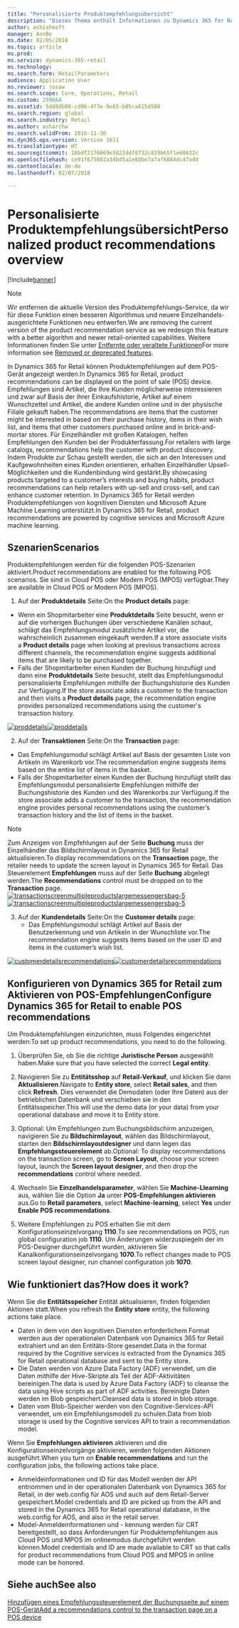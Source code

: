 ```yaml
---
title: "Personalisierte Produktempfehlungsübersicht"
description: "Dieses Thema enthält Informationen zu Dynamics 365 for Retail-Produktempfehlungen, die im Feld Verkaufsstelle (POS)- Gerät angezeigt werden können."
author: ashishmsft
manager: AnnBe
ms.date: 02/05/2018
ms.topic: article
ms.prod: 
ms.service: dynamics-365-retail
ms.technology: 
ms.search.form: RetailParameters
audience: Application User
ms.reviewer: josaw
ms.search.scope: Core, Operations, Retail
ms.custom: 259664
ms.assetid: 5dd8db08-cd96-4f7e-9e65-b05ca815d580
ms.search.region: global
ms.search.industry: Retail
ms.author: asharchw
ms.search.validFrom: 2016-11-30
ms.dyn365.ops.version: Version 1611
ms.translationtype: HT
ms.sourcegitcommit: 16bdf2176869e5822ddf8732c829b65f1e60632c
ms.openlocfilehash: ce91f675082a34bd5a1e88be7a7af6884dc47add
ms.contentlocale: de-de
ms.lasthandoff: 02/07/2018

---
```


# <a name="personalized-product-recommendations-overview"></a><span data-ttu-id="416cf-103">Personalisierte Produktempfehlungsübersicht</span><span class="sxs-lookup"><span data-stu-id="416cf-103">Personalized product recommendations overview</span></span>

[!include[banner](includes/banner.md)]


> [!NOTE]
> <span data-ttu-id="416cf-104">Wir entfernen die aktuelle Version des Produktempfehlungs-Service, da wir für diese Funktion einen besseren Algorithmus und neuere Einzelhandels-ausgerichtete Funktionen neu entwerfen.</span><span class="sxs-lookup"><span data-stu-id="416cf-104">We are removing the current version of the product recommendation service as we redesign this feature with a better algorithm and newer retail-oriented capabilities.</span></span> <span data-ttu-id="416cf-105">Weitere Informationen finden Sie unter [Entfernte oder veraltete Funktionen](https://docs.microsoft.com/en-us/dynamics365/unified-operations/dev-itpro/migration-upgrade/deprecated-features)</span><span class="sxs-lookup"><span data-stu-id="416cf-105">For more information see [Removed or deprecated features](https://docs.microsoft.com/en-us/dynamics365/unified-operations/dev-itpro/migration-upgrade/deprecated-features).</span></span> 

<span data-ttu-id="416cf-106">In Dynamics 365 for Retail können Produktempfehlungen auf dem POS-Gerät angezeigt werden.</span><span class="sxs-lookup"><span data-stu-id="416cf-106">In Dynamics 365 for Retail, product recommendations can be displayed on the point of sale (POS) device.</span></span> <span data-ttu-id="416cf-107">Empfehlungen sind Artikel, die Ihre Kunden möglicherweise interessieren und zwar auf Basis der ihrer Einkaufshistorie, Artikel auf einem Wunschzettel und Artikel, die andere Kunden online und in der physische Filiale gekauft haben.</span><span class="sxs-lookup"><span data-stu-id="416cf-107">The recommendations are items that the customer might be interested in based on their purchase history, items in their wish list, and items that other customers purchased online and in brick-and-mortar stores.</span></span> <span data-ttu-id="416cf-108">Für Einzelhändler mit großen Katalogen, helfen Empfehlungen den Kunden bei der Produkterfassung.</span><span class="sxs-lookup"><span data-stu-id="416cf-108">For retailers with large catalogs, recommendations help the customer with product discovery.</span></span> <span data-ttu-id="416cf-109">Indem Produkte zur Schau gestellt werden, die sich an den Interessen und Kaufgewohnheiten eines Kunden orientieren, erhalten Einzelhändler Upsell-Möglichkeiten und die Kundenbindung wird gestärkt.</span><span class="sxs-lookup"><span data-stu-id="416cf-109">By showcasing products targeted to a customer’s interests and buying habits, product recommendations can help retailers with up-sell and cross-sell, and can enhance customer retention.</span></span> <span data-ttu-id="416cf-110">In Dynamics 365 for Retail werden Produktempfehlungen von kognitiven Diensten und Microsoft Azure Machine Learning unterstützt.</span><span class="sxs-lookup"><span data-stu-id="416cf-110">In Dynamics 365 for Retail, product recommendations are powered by cognitive services and Microsoft Azure machine learning.</span></span>


<a name="scenarios"></a><span data-ttu-id="416cf-111">Szenarien</span><span class="sxs-lookup"><span data-stu-id="416cf-111">Scenarios</span></span>
---------

<span data-ttu-id="416cf-112">Produktempfehlungen werden für die folgenden POS-Szenarien aktiviert.</span><span class="sxs-lookup"><span data-stu-id="416cf-112">Product recommendations are enabled for the following POS scenarios.</span></span> <span data-ttu-id="416cf-113">Sie sind in Cloud POS oder Modern POS (MPOS) verfügbar.</span><span class="sxs-lookup"><span data-stu-id="416cf-113">They are available in Cloud POS or Modern POS (MPOS).</span></span>

1.  <span data-ttu-id="416cf-114">Auf der **Produktdetails** Seite:</span><span class="sxs-lookup"><span data-stu-id="416cf-114">On the **Product details** page:</span></span>

-   <span data-ttu-id="416cf-115">Wenn ein Shopmitarbeiter eine **Produktdetails** Seite besucht, wenn er auf die vorherigen Buchungen über verschiedene Kanälen schaut, schlägt das Empfehlungsmodul zusätzliche Artikel vor, die wahrscheinlich zusammen eingekauft werden.</span><span class="sxs-lookup"><span data-stu-id="416cf-115">If a store associate visits a **Product details** page when looking at previous transactions across different channels, the recommendation engine suggests additional items that are likely to be purchased together.</span></span>
-   <span data-ttu-id="416cf-116">Falls der Shopmitarbeiter einen Kunden der Buchung hinzufügt und dann eine **Produktdetails** Seite besucht, stellt das Empfehlungsmodul personalisierte Empfehlungen mithilfe der Buchungshistorie des Kunden zur Verfügung.</span><span class="sxs-lookup"><span data-stu-id="416cf-116">If the store associate adds a customer to the transaction and then visits a **Product details** page, the recommendation engine provides personalized recommendations using the customer's transaction history.</span></span>

<span data-ttu-id="416cf-117">[![proddetails](./media/proddetails.png)](./media/proddetails.png)</span><span class="sxs-lookup"><span data-stu-id="416cf-117">[![proddetails](./media/proddetails.png)](./media/proddetails.png)</span></span>

2.  <span data-ttu-id="416cf-118">Auf der **Transaktionen** Seite:</span><span class="sxs-lookup"><span data-stu-id="416cf-118">On the **Transaction** page:</span></span>

-   <span data-ttu-id="416cf-119">Das Empfehlungsmodul schlägt Artikel auf Basis der gesamten Liste von Artikeln im Warenkorb vor.</span><span class="sxs-lookup"><span data-stu-id="416cf-119">The recommendation engine suggests items based on the entire list of items in the basket.</span></span>
-   <span data-ttu-id="416cf-120">Falls der Shopmitarbeiter einen Kunden der Buchung hinzufügt stellt das Empfehlungsmodul personalisierte Empfehlungen mithilfe der Buchungshistorie des Kunden und des Warenkorbs zur Verfügung.</span><span class="sxs-lookup"><span data-stu-id="416cf-120">If the store associate adds a customer to the transaction, the recommendation engine provides personal recommendations using the customer’s transaction history and the list of items in the basket.</span></span>

> [!NOTE]
> <span data-ttu-id="416cf-121">Zum Anzeigen von Empfehlungen auf der Seite **Buchung** muss der Einzelhändler das Bildschirmlayout in Dynamics 365 for Retail aktualisieren.</span><span class="sxs-lookup"><span data-stu-id="416cf-121">To display recommendations on the **Transaction** page, the retailer needs to update the screen layout in Dynamics 365 for Retail.</span></span> <span data-ttu-id="416cf-122">Das Steuerelement **Empfehlungen** muss auf der Seite **Buchung** abgelegt werden.</span><span class="sxs-lookup"><span data-stu-id="416cf-122">The **Recommendations** control must be dropped on to the **Transaction** page.</span></span> <span data-ttu-id="416cf-123">[![transactionscreenmultipleproductslargemessengersbag-5](./media/transactionscreenmultipleproductslargemessengersbag-5.jpg)](./media/transactionscreenmultipleproductslargemessengersbag-5.jpg)</span><span class="sxs-lookup"><span data-stu-id="416cf-123">[![transactionscreenmultipleproductslargemessengersbag-5](./media/transactionscreenmultipleproductslargemessengersbag-5.jpg)](./media/transactionscreenmultipleproductslargemessengersbag-5.jpg)</span></span>

3.  <span data-ttu-id="416cf-124">Auf der **Kundendetails** Seite:</span><span class="sxs-lookup"><span data-stu-id="416cf-124">On the **Customer details** page:</span></span>
    -   <span data-ttu-id="416cf-125">Das Empfehlungsmodul schlägt Artikel auf Basis der Benutzerkennung und von Artikeln in der Wunschliste vor.</span><span class="sxs-lookup"><span data-stu-id="416cf-125">The recommendation engine suggests items based on the user ID and items in the customer’s wish list.</span></span>

<span data-ttu-id="416cf-126">[![customerdetailsrecommendations](./media/customerdetailsrecommendations.png)](./media/customerdetailsrecommendations.png)</span><span class="sxs-lookup"><span data-stu-id="416cf-126">[![customerdetailsrecommendations](./media/customerdetailsrecommendations.png)](./media/customerdetailsrecommendations.png)</span></span>

## <a name="configure-dynamics-365-for-retail-to-enable-pos-recommendations"></a><span data-ttu-id="416cf-127">Konfigurieren von Dynamics 365 for Retail zum Aktivieren von POS-Empfehlungen</span><span class="sxs-lookup"><span data-stu-id="416cf-127">Configure Dynamics 365 for Retail to enable POS recommendations</span></span>
<span data-ttu-id="416cf-128">Um Produktempfehlungen einzurichten, muss Folgendes eingerichtet werden:</span><span class="sxs-lookup"><span data-stu-id="416cf-128">To set up product recommendations, you need to do the following.</span></span>

1.  <span data-ttu-id="416cf-129">Überprüfen Sie, ob Sie die richtige **Juristische Person** ausgewählt haben.</span><span class="sxs-lookup"><span data-stu-id="416cf-129">Make sure that you have selected the correct **Legal entity**.</span></span>
2.  <span data-ttu-id="416cf-130">Navigieren Sie zu **Entitätsshop** auf **Retail-Verkauf**, und klicken Sie dann **Aktualisieren**.</span><span class="sxs-lookup"><span data-stu-id="416cf-130">Navigate to **Entity store**, select **Retail sales**, and then click **Refresh**.</span></span> <span data-ttu-id="416cf-131">Dies verwendet die Demodaten (oder Ihre Daten) aus der betrieblichen Datenbank und verschieben sie in den Entitätsspeicher.</span><span class="sxs-lookup"><span data-stu-id="416cf-131">This will use the demo data (or your data) from your operational database and move it to Entity store.</span></span>
3.  <span data-ttu-id="416cf-132">Optional: Um Empfehlungen zum Buchungsbildschirm anzuzeigen, navigieren Sie zu **Bildschirmlayout**, wählen das Bildschirmlayout, starten den **Bildschirmlayoutdesigner** und dann legen das **Empfehlungssteuerelement** ab.</span><span class="sxs-lookup"><span data-stu-id="416cf-132">Optional: To display recommendations on the transaction screen, go to **Screen Layout**, choose your screen layout, launch the **Screen layout designer**, and then drop the **recommendations** control where needed.</span></span>

4.  <span data-ttu-id="416cf-133">Wechseln Sie **Einzelhandelsparameter**, wählen Sie **Machine-Llearning** aus, wählen Sie die Option **Ja** unter **POS-Empfehlungen aktivieren** aus.</span><span class="sxs-lookup"><span data-stu-id="416cf-133">Go to **Retail parameters**, select **Machine-learning**, select **Yes** under **Enable POS recommendations**.</span></span>
5.  <span data-ttu-id="416cf-134">Weitere Empfehlungen zu POS erhalten Sie mit dem Konfigurationseinzelvorgang **1110**.</span><span class="sxs-lookup"><span data-stu-id="416cf-134">To see recommendations on POS, run global configuration job **1110**.</span></span> <span data-ttu-id="416cf-135">Um Änderungen widerzuspiegeln der im POS-Designer durchgeführt wurden, aktivieren Sie Kanalkonfigurationseinzelvorgang **1070**.</span><span class="sxs-lookup"><span data-stu-id="416cf-135">To reflect changes made to POS screen layout designer, run channel configuration job **1070**.</span></span>

## <a name="how-does-it-work"></a><span data-ttu-id="416cf-136">[]()Wie funktioniert das?</span><span class="sxs-lookup"><span data-stu-id="416cf-136">[]()How does it work?</span></span>
<span data-ttu-id="416cf-137">Wenn Sie die **Entitätsspeicher** Entität aktualisieren, finden folgenden Aktionen statt.</span><span class="sxs-lookup"><span data-stu-id="416cf-137">When you refresh the **Entity store** entity, the following actions take place.</span></span>

-   <span data-ttu-id="416cf-138">Daten in dem von den kognitiven Diensten erforderlichem Format werden aus der operationalen Datenbank von Dynamics 365 for Retail extrahiert und an den Entitäts-Store gesendet.</span><span class="sxs-lookup"><span data-stu-id="416cf-138">Data in the format required by the Cognitive services is extracted from the Dynamics 365 for Retail operational database and sent to the Entity store.</span></span>
-   <span data-ttu-id="416cf-139">Die Daten werden von Azure Data Factory (ADF) verwendet, um die Daten mithilfe der Hive-Skripte als Teil der ADF-Aktivitäten bereinigen.</span><span class="sxs-lookup"><span data-stu-id="416cf-139">The data is used by Azure Data Factory (ADF) to cleanse the data using Hive scripts as part of ADF activities.</span></span> <span data-ttu-id="416cf-140">Bereinigte Daten werden im Blob gespeichert.</span><span class="sxs-lookup"><span data-stu-id="416cf-140">Cleansed data is stored in blob storage.</span></span>
-   <span data-ttu-id="416cf-141">Daten vom Blob-Speicher werden von den Cognitive-Services-API verwendet, um ein Empfehlungsmodell zu schulen.</span><span class="sxs-lookup"><span data-stu-id="416cf-141">Data from blob storage is used by the Cognitive services API to train a recommendation model.</span></span>

<span data-ttu-id="416cf-142">Wenn Sie **Empfehlungen aktivieren** aktivieren und die Konfigurationseinzelvorgänge aktivieren, werden folgenden Aktionen ausgeführt.</span><span class="sxs-lookup"><span data-stu-id="416cf-142">When you turn on **Enable recommendations** and run the configuration jobs, the following actions take place.</span></span>

-   <span data-ttu-id="416cf-143">Anmeldeinformationen und ID für das Modell werden der API entnommen und in der operationalen Datenbank von Dynamics 365 for Retail, in der web.config für AOS und auch auf dem Retail-Server gespeichert.</span><span class="sxs-lookup"><span data-stu-id="416cf-143">Model credentials and ID are picked up from the API and stored in the Dynamics 365 for Retail operational database, in the web.config for AOS, and also in the retail server.</span></span>
-   <span data-ttu-id="416cf-144">Model-Anmeldeinformationen und - kennung werden für CRT bereitgestellt, so dass Anforderungen für Produktempfehlungen aus Cloud POS und MPOS im onlinemodus durchgeführt werden können.</span><span class="sxs-lookup"><span data-stu-id="416cf-144">Model credentials and ID are made available to CRT so that calls for product recommendations from Cloud POS and MPOS in online mode can be honored.</span></span>


<a name="see-also"></a><span data-ttu-id="416cf-145">Siehe auch</span><span class="sxs-lookup"><span data-stu-id="416cf-145">See also</span></span>
--------

[<span data-ttu-id="416cf-146">Hinzufügen eines Empfehlungssteuerelement der Buchungsseite auf einem POS-Gerät</span><span class="sxs-lookup"><span data-stu-id="416cf-146">Add a recommendations control to the transaction page on a POS device</span></span>](add-recommendations-control-pos-screen.md)




